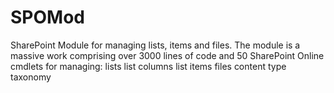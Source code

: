 # SPOMod
SharePoint Module for managing lists, items and files. The module is a massive work comprising over 3000 lines of code and 50 SharePoint Online cmdlets for managing: lists list columns list items files content type taxonomy

